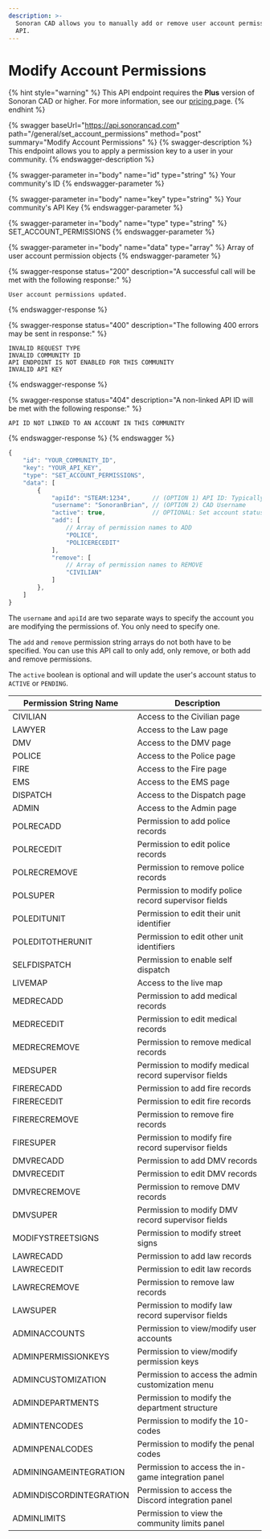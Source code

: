 ```yaml
---
description: >-
  Sonoran CAD allows you to manually add or remove user account permissions via
  API.
---
```


# Modify Account Permissions

{% hint style="warning" %}
This API endpoint requires the **Plus** version of Sonoran CAD or higher. For more information, see our [pricing ](../../../../pricing/faq/)page.
{% endhint %}

{% swagger baseUrl="https://api.sonorancad.com" path="/general/set_account_permissions" method="post" summary="Modify Account Permissions" %}
{% swagger-description %}
This endpoint allows you to apply a permission key to a user in your community.
{% endswagger-description %}

{% swagger-parameter in="body" name="id" type="string" %}
Your community's ID
{% endswagger-parameter %}

{% swagger-parameter in="body" name="key" type="string" %}
Your community's API Key
{% endswagger-parameter %}

{% swagger-parameter in="body" name="type" type="string" %}
SET_ACCOUNT_PERMISSIONS
{% endswagger-parameter %}

{% swagger-parameter in="body" name="data" type="array" %}
Array of user account permission objects
{% endswagger-parameter %}

{% swagger-response status="200" description="A successful call will be met with the following response:" %}
```
User account permissions updated.
```
{% endswagger-response %}

{% swagger-response status="400" description="The following 400 errors may be sent in response:" %}
```http
INVALID REQUEST TYPE
INVALID COMMUNITY ID
API ENDPOINT IS NOT ENABLED FOR THIS COMMUNITY
INVALID API KEY
```
{% endswagger-response %}

{% swagger-response status="404" description="A non-linked API ID will be met with the following response:" %}
```
API ID NOT LINKED TO AN ACCOUNT IN THIS COMMUNITY
```
{% endswagger-response %}
{% endswagger %}

```javascript
{
    "id": "YOUR_COMMUNITY_ID",
    "key": "YOUR_API_KEY",
    "type": "SET_ACCOUNT_PERMISSIONS",
    "data": [
        {
            "apiId": "STEAM:1234",      // (OPTION 1) API ID: Typically, this is their STEAM ID
            "username": "SonoranBrian", // (OPTION 2) CAD Username
            "active": true,             // OPTIONAL: Set account status to ACTIVE (true) or PENDING (false)
            "add": [
                // Array of permission names to ADD
                "POLICE",
                "POLICERECEDIT"
            ],
            "remove": [
                // Array of permission names to REMOVE
                "CIVILIAN"
            ]
        },
    ]
}
```

The `username` and `apiId` are two separate ways to specify the account you are modifying the permissions of. You only need to specify one.

The `add` and `remove` permission string arrays do not both have to be specified. You can use this API call to only add, only remove, or both add and remove permissions.

The `active` boolean is optional and will update the user's account status to `ACTIVE` or `PENDING`.

| Permission String Name  | Description                                           |
| ----------------------- | ----------------------------------------------------- |
| CIVILIAN                | Access to the Civilian page                           |
| LAWYER                  | Access to the Law page                                |
| DMV                     | Access to the DMV page                                |
| POLICE                  | Access to the Police page                             |
| FIRE                    | Access to the Fire page                               |
| EMS                     | Access to the EMS page                                |
| DISPATCH                | Access to the Dispatch page                           |
| ADMIN                   | Access to the Admin page                              |
| POLRECADD               | Permission to add police records                      |
| POLRECEDIT              | Permission to edit police records                     |
| POLRECREMOVE            | Permission to remove police records                   |
| POLSUPER                | Permission to modify police record supervisor fields  |
| POLEDITUNIT             | Permission to edit their unit identifier              |
| POLEDITOTHERUNIT        | Permission to edit other unit identifiers             |
| SELFDISPATCH            | Permission to enable self dispatch                    |
| LIVEMAP                 | Access to the live map                                |
| MEDRECADD               | Permission to add medical records                     |
| MEDRECEDIT              | Permission to edit medical records                    |
| MEDRECREMOVE            | Permission to remove medical records                  |
| MEDSUPER                | Permission to modify medical record supervisor fields |
| FIRERECADD              | Permission to add fire records                        |
| FIRERECEDIT             | Permission to edit fire records                       |
| FIRERECREMOVE           | Permission to remove fire records                     |
| FIRESUPER               | Permission to modify fire record supervisor fields    |
| DMVRECADD               | Permission to add DMV records                         |
| DMVRECEDIT              | Permission to edit DMV records                        |
| DMVRECREMOVE            | Permission to remove DMV records                      |
| DMVSUPER                | Permission to modify DMV record supervisor fields     |
| MODIFYSTREETSIGNS       | Permission to modify street signs                     |
| LAWRECADD               | Permission to add law records                         |
| LAWRECEDIT              | Permission to edit law records                        |
| LAWRECREMOVE            | Permission to remove law records                      |
| LAWSUPER                | Permission to modify law record supervisor fields     |
| ADMINACCOUNTS           | Permission to view/modify user accounts               |
| ADMINPERMISSIONKEYS     | Permission to view/modify permission keys             |
| ADMINCUSTOMIZATION      | Permission to access the admin customization menu     |
| ADMINDEPARTMENTS        | Permission to modify the department structure         |
| ADMINTENCODES           | Permission to modify the 10-codes                     |
| ADMINPENALCODES         | Permission to modify the penal codes                  |
| ADMININGAMEINTEGRATION  | Permission to access the in-game integration panel    |
| ADMINDISCORDINTEGRATION | Permission to access the Discord integration panel    |
| ADMINLIMITS             | Permission to view the community limits panel         |
